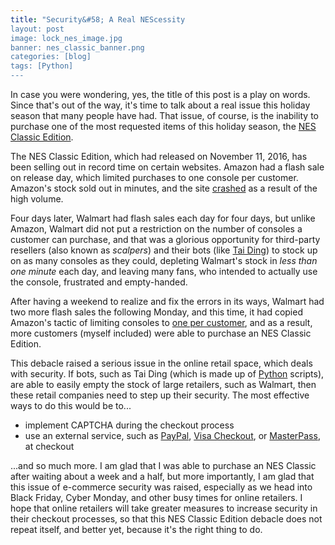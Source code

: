 ```yaml
---
title: "Security&#58; A Real NEScessity
layout: post
image: lock_nes_image.jpg
banner: nes_classic_banner.png
categories: [blog]
tags: [Python]
---
```


In case you were wondering, yes, the title of this post is a play on words. Since that's out of the way, it's time to talk about a real issue this holiday season that many people have had. That issue, of course, is the inability to purchase one of the most requested items of this holiday season, the [NES Classic Edition][1].

The NES Classic Edition, which had released on November 11, 2016, has been selling out in record time on certain websites. Amazon had a flash sale on release day, which limited purchases to one console per customer. Amazon's stock sold out in minutes, and the site [crashed][2] as a result of the high volume.

Four days later, Walmart had flash sales each day for four days, but unlike Amazon, Walmart did not put a restriction on the number of consoles a customer can purchase, and that was a glorious opportunity for third-party resellers (also known as _scalpers_) and their bots (like [Tai Ding][3]) to stock up on as many consoles as they could, depleting Walmart's stock in _less than one minute_ each day, and leaving many fans, who intended to actually use the console, frustrated and empty-handed.

After having a weekend to realize and fix the errors in its ways, Walmart had two more flash sales the following Monday, and this time, it had copied Amazon's tactic of limiting consoles to [one per customer][4], and as a result, more customers (myself included) were able to purchase an NES Classic Edition.

This debacle raised a serious issue in the online retail space, which deals with security. If bots, such as Tai Ding (which is made up of [Python][5] scripts), are able to easily empty the stock of large retailers, such as Walmart, then these retail companies need to step up their security. The most effective ways to do this would be to...

* implement CAPTCHA during the checkout process
* use an external service, such as [PayPal][6], [Visa Checkout][7], or [MasterPass][8], at checkout

...and so much more. I am glad that I was able to purchase an NES Classic after waiting about a week and a half, but more importantly, I am glad that this issue of e-commerce security was raised, especially as we head into Black Friday, Cyber Monday, and other busy times for online retailers. I hope that online retailers will take greater measures to increase security in their checkout processes, so that this NES Classic Edition debacle does not repeat itself, and better yet, because it's the right thing to do.

[1]: http://www.nintendo.com/nes-classic/
[2]: http://abc7.com/technology/nes-classic-launch-crashes-amazon/1603006/
[3]: https://twitter.com/TaiDingBot
[4]: http://www.i4u.com/2016/11/117844/nes-classic-stock-walmart-5pm-et-today-and-tuesday-again
[5]: https://twitter.com/PythonKicks/status/799448736111980544
[6]: https://www.paypal.com/
[7]: https://usa.visa.com/pay-with-visa/visa-checkout.html
[8]:https://www.masterpass.com/